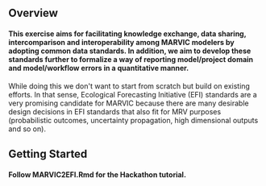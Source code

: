 ## Overview

#### This exercise aims for facilitating knowledge exchange, data sharing, intercomparison and interoperability among MARVIC modelers by adopting common data standards. In addition, we aim to develop these standards further to formalize a way of reporting model/project domain and model/workflow errors in a quantitative manner. 

While doing this we don't want to start from scratch but build on existing efforts. In that sense, Ecological Forecasting Initiative (EFI) standards are a very promising candidate for MARVIC because there are many desirable design decisions in EFI standards that also fit for MRV purposes (probabilistic outcomes, uncertainty propagation, high dimensional outputs and so on).

## Getting Started

#### Follow MARVIC2EFI.Rmd for the Hackathon tutorial. 
